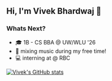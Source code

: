 ## Hi, I'm Vivek Bhardwaj 👋 

### Whats Next?
* 🎓 1B - CS BBA @ UW/WLU '26
* 🎹 mixing music during my free time!
* 💻 interning at @ RBC

[![Vivek's GitHub stats](https://github-readme-stats.vercel.app/api?username=vb153&show_icons=true&theme=nightowl)](https://github.com/vb153/github-readme-stats)
